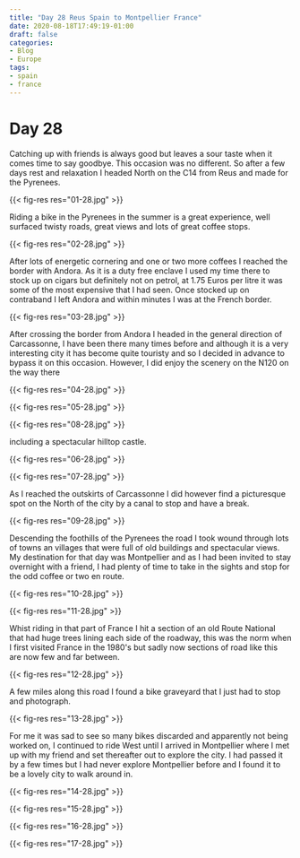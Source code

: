 ```yaml
---
title: "Day 28 Reus Spain to Montpellier France"
date: 2020-08-18T17:49:19-01:00
draft: false
categories:
- Blog
- Europe
tags:
- spain
- france
---
```


# Day 28

Catching up with friends is always good but leaves a sour taste when it comes time to say goodbye. This occasion was no different. So after a few days rest and relaxation I headed North on the C14 from Reus and made for the Pyrenees. 

{{< fig-res res="01-28.jpg" >}}

<!--more-->

Riding a bike in the Pyrenees in the summer is a great experience, well surfaced twisty roads, great views and lots of great coffee stops.

{{< fig-res res="02-28.jpg" >}}

After lots of energetic cornering and one or two more coffees I reached the border with Andora. As it is a duty free enclave I used my time there to stock up on cigars but definitely not on petrol, at 1.75 Euros per litre it was some of the most expensive that I had seen. Once stocked up on contraband I left Andora and within minutes I was at the French border.

{{< fig-res res="03-28.jpg" >}}

After crossing the border from Andora I headed in the general direction of Carcassonne, I have been there many times before and although it is a very interesting city it has become quite touristy and so I decided in advance to bypass it on this occasion. However, I did enjoy the scenery on the N120 on the way there 

{{< fig-res res="04-28.jpg" >}}

{{< fig-res res="05-28.jpg" >}}

{{< fig-res res="08-28.jpg" >}}

including a spectacular hilltop castle.

{{< fig-res res="06-28.jpg" >}}

{{< fig-res res="07-28.jpg" >}}

As I reached the outskirts of Carcassonne I did however find a picturesque spot on the North of the city by a canal to stop and have a break.

{{< fig-res res="09-28.jpg" >}}

Descending the foothills of the Pyrenees the road I took wound through lots of towns an villages that were full of old buildings and spectacular views. My destination for that day was Montpellier and as I had been invited to stay overnight with a friend, I had plenty of time to take in the sights and stop for the odd coffee or two en route. 

{{< fig-res res="10-28.jpg" >}}

{{< fig-res res="11-28.jpg" >}}

Whist riding in that part of France I hit a section of an old Route National that had huge trees lining each side of the roadway, this was the norm when I first visited France in the 1980's but sadly now sections of road like this are now few and far between.

{{< fig-res res="12-28.jpg" >}}

A few miles along this road I found a bike graveyard that I just had to stop and photograph.

{{< fig-res res="13-28.jpg" >}}

For me it was sad to see so many bikes discarded and apparently not being worked on, I continued to ride West until I arrived in Montpellier where I met up with my friend and set thereafter out to explore the city. I had passed it by a few times but I had never explore Montpellier before and I found it to be a lovely city to walk around in.

{{< fig-res res="14-28.jpg" >}}

{{< fig-res res="15-28.jpg" >}}

{{< fig-res res="16-28.jpg" >}}

{{< fig-res res="17-28.jpg" >}}

